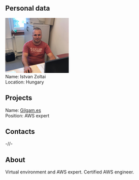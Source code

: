 ## Personal data
![istvan zoltai photo](photo/istvan_zoltai.png)  
Name:   Istvan Zoltai  
Location: Hungary  
## Projects 
Name: [Gilgam.es](../projects/gilgames.md)  
Position: AWS expert   
## Contacts
-//-    
## About
Virtual environment and AWS expert. Certified AWS engineer.
